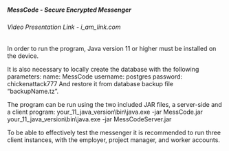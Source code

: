 ##### MessCode - Secure Encrypted Messenger

###### Video Presentation Link - i_am_link.com

In order to run the program, Java version 11 or higher must be installed on the device.

It is also necessary to locally create the database with the following parameters:
name: MessCode
username: postgres
password: chickenattack777
And restore it from database backup file “backupName.tz”.

The program can be run using the two included JAR files, a server-side and a client program:
your_11_java_version\bin\java.exe -jar MessCode.jar
your_11_java_version\bin\java.exe -jar MessCodeServer.jar

To be able to effectively test the messenger it is recommended to run three client instances, with the employer, project manager, and worker accounts.
